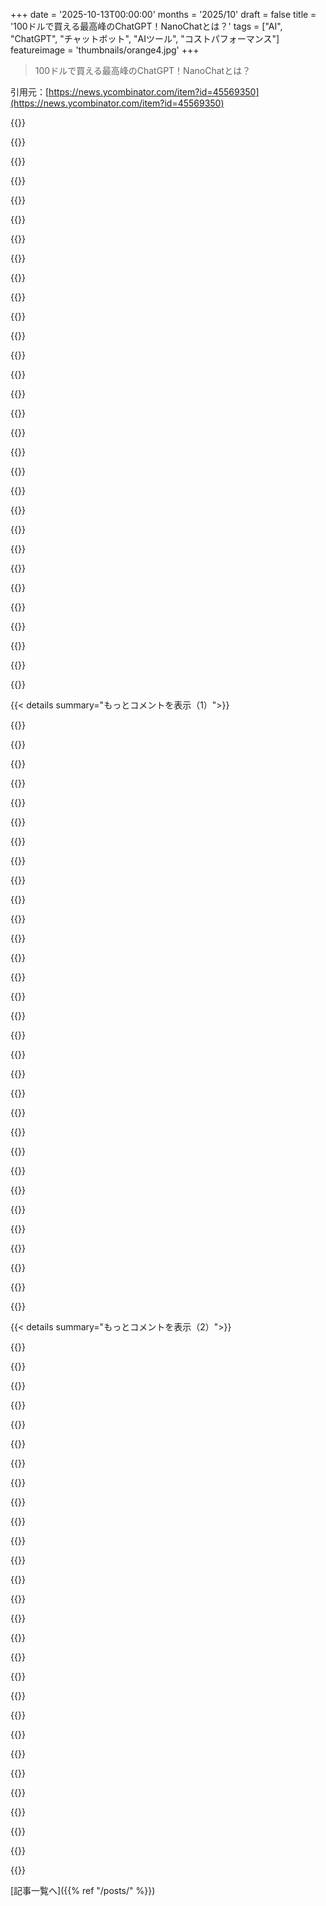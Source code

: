 +++
date = '2025-10-13T00:00:00'
months = '2025/10'
draft = false
title = '100ドルで買える最高峰のChatGPT！NanoChatとは？'
tags = ["AI", "ChatGPT", "チャットボット", "AIツール", "コストパフォーマンス"]
featureimage = 'thumbnails/orange4.jpg'
+++

> 100ドルで買える最高峰のChatGPT！NanoChatとは？

引用元：[https://news.ycombinator.com/item?id=45569350](https://news.ycombinator.com/item?id=45569350)




{{<matomeQuote body="AIコーディングツールの使用について興味深いやり取りがあったよ。Karpathyは、コードの大部分は手書き（タブ補完付き）だって言ってる。ClaudeやCodexを試したけど、全然うまく機能しなかったみたい。彼のレポジトリがデータ分布からかけ離れすぎてたのが原因かもね。https://x.com/karpathy/status/1977758204139331904" userName="tehnub" createdAt="2025/10/13 21:26:58" color="#38d3d3">}}




{{<matomeQuote body="Karpathyが言ってる「レポジトリがデータ分布からかけ離れてる」って話、これだよ！AIモデルがこれまで俺にとって役に立たなかった理由がやっと分かった！俺がやってることは全部データ分布から遠すぎるんだな！" userName="gyomu" createdAt="2025/10/13 22:02:35" color="#ff33a1">}}




{{<matomeQuote body="あなたのアプリがReactのToDoリストやLeetCodeの問題じゃない限り、AIは役に立たないんだよ。" userName="SchemaLoad" createdAt="2025/10/13 22:42:33" color="">}}




{{<matomeQuote body="これって批判みたいに言われるけど、単純なCRUDフォームを書き始めたときにCopilotが全部自動補完してくれるのって、マジで最高だよな。" userName="notatoad" createdAt="2025/10/13 23:00:24" color="#785bff">}}




{{<matomeQuote body="HN（Hacker News）のAIコーディング（とあらゆるもの）に対する皮肉な姿勢は本当にうんざりするよ。Karpathyもこれ読んだらきっと嫌になるだろうな。" userName="meowface" createdAt="2025/10/14 02:47:03" color="">}}




{{<matomeQuote body="そうそう。AIに関する過剰な hype は同意するけど、今できることが面白くて役に立たないってわけじゃない。<br>10年前に、デスクトップでプログラムを漠然と記述したら、公開されてるソースコードの世界からそれに最も近いものを見つけてくれる fuzzy search engine が使えるって言われてたら、ぶっ飛んでたはずだよ。突然、過去に書かれたあらゆるコードに（多少は損失があるけど）アクセスできるようになったんだから。他のあらゆる分野でも同じ！AIが「考えたり」とか「新しいことしたり」できるかどうかは気にしない。できることが素晴らしいし、時にはとてつもなくパワフルなんだよ。（時にはそうじゃないけど、それが新技術の楽しさだよね！）" userName="pja" createdAt="2025/10/14 09:19:45" color="#ff5733">}}




{{<matomeQuote body="あなたがワクワクするって言ってることって、なんで現在のAIの hype レベルに値しないって思うの？あなたの評価には同意するし、時には皮肉が多すぎて興奮が足りないと感じることもあるんだ。" userName="mrugge" createdAt="2025/10/14 11:26:02" color="#785bff">}}




{{<matomeQuote body="でもさ、彼が売ろうとしてる「橋」って、非決定論的に間違った場所に連れて行かれるかもしれない橋そのものなんだよね。" userName="trial3" createdAt="2025/10/14 03:01:32" color="">}}




{{<matomeQuote body="これは納得できる話だよね？ Karpathyが書いているのは比較的新しいことなんだし、ここで他のコメントが結論付けているような致命的な発言だとは思わないよ。<br>むしろ、KarpathyがClaudeやCodexに価値を見出そうと手を伸ばしたってことは、以前のコーディング作業ではそれらのツールが彼にとって役立っていたってことの証拠じゃないかな。" userName="SeanAnderson" createdAt="2025/10/13 22:18:51" color="#38d3d3">}}




{{<matomeQuote body="Karpathyみたいな信頼できる人の意見はいいね。AGIに期待しすぎな人は、ちょっと冷静になった方がいいかもな。<br>Claude CodeはWebコード書くのにめっちゃ役立つわ。俺よりずっとWeb開発得意だし。でも、アルゴリズムの核心部分の深掘りには、データが少なくて間違いも多い。それでも、金払う価値はあるし、俺のWeb開発奴隷としてでも十分満足してるよ。" userName="rootusrootus" createdAt="2025/10/13 22:35:20" color="#ff5c5c">}}




{{<matomeQuote body="このスレッドの元々の文脈は、Karpathyが特定のプロジェクトでAIコーディングツールが彼には役に立たなかったって言ってたことだよ。" userName="meowface" createdAt="2025/10/14 04:49:34" color="">}}




{{<matomeQuote body="90年代は、VB6のAppletをMicrosoft Wordにドラッグ＆ドロップできたんだぜ。なんか後退した気がする。<br>若い子向けに言うと、WYSIWYGってのはC++からDelphi、HTMLまであらゆる言語で普通だったんだ。どんなものでも描けたし、データソースとのネイティブバインディングも多かった。俺のお気に入りはHyperCardだったな、小学生で習ったから。" userName="goalieca" createdAt="2025/10/14 00:15:23" color="">}}




{{<matomeQuote body="そうだね。KarpathyだけがAIツールが彼には間違ったコードを生成するって言えるし、それもこのプロジェクトに限っての話だ。他の誰かが同じことを言っても、「その懐疑論はうんざり」って言われて、そいつらの経験は完全に無視されるんだよな。" userName="troupo" createdAt="2025/10/14 07:34:20" color="">}}




{{<matomeQuote body="HNで誰かがAIコーディングのワークフローについて投稿するときのコメントを見てみろよ。投稿者がステマか、無知か、おもちゃみたいな例でしか使ってないかっていう否定的なコメントだらけだから。<br>この不満な態度は両方向に存在するし、それがまさにうんざりするんだよ。" userName="kasey_junk" createdAt="2025/10/14 10:35:18" color="#785bff">}}




{{<matomeQuote body="俺はLuaで型付きLuaに取り組んでるんだけど、LLMを内部アナライザー修正に使うと、複雑なケースでは30%しか機能しないし、全くダメな時もある。でも、最終的には解決策を見つける助けになるよ。<br>ただ、LLMに俺の型付きLuaコードを生成させると、構文がほとんど間違ってるんだ。例えば `local x: {foo = boolean}` って構文なのに、LLMはいつも `local x: {foo: boolean}` って使うんだよね。" userName="CapsAdmin" createdAt="2025/10/14 08:28:47" color="#ff5733">}}




{{<matomeQuote body="WYSIWYGは、みんなが800x600とか1024x768の画面を使ってるって前提が崩れた途端に機能しなくなったんだ。だって、君が見てるものが他の人には同じように見えなくなったからね。" userName="squeaky-clean" createdAt="2025/10/14 01:41:20" color="">}}




{{<matomeQuote body="「LLMは完全に役立たず」や「救世主的なプログラミング新時代を切り開く」といった両極端な意見は単純化しすぎだね。<br>Claude Codeみたいなエージェントツールで大規模プロジェクトも作ったよ。込み入ったアルゴリズムやロジックには弱いけど、UI/UXが壊滅的な俺には、Web開発の土台を組んでくれるのは、時間とストレスを大幅に節約してくれるんだ。<br>期待値を調整することが重要さ。<br>[1] https://animated-puzzles.specr.net" userName="vunderba" createdAt="2025/10/14 00:05:17" color="#45d325">}}




{{<matomeQuote body="Karpathy自身が、AIツールをプロジェクトに使えなかったから、ほとんど手書きでコードを書かなきゃいけなかったって書いてたよね。なんでだろうな。" userName="hansmayer" createdAt="2025/10/14 10:54:11" color="">}}




{{<matomeQuote body="もし目標が「簡潔さと教育的価値に焦点を当てて、LLMをゼロからトレーニングする8,000行の最も洗練された実装を構築する」なら、ClaudeやCodexがほとんど役に立たなかったとしても、別に驚くことじゃないと思うけどな。" userName="simonw" createdAt="2025/10/13 22:34:38" color="#ff5c5c">}}




{{<matomeQuote body="彼は全然わかってないね。AIはほとんどのデベロッパーより良いコードを書けるんだから。この恥ずかしいくらいのアンチAIの宣伝野郎もそうだね。うちの会社のAIツール使えば、もっと良いコードが早くできたはずだよ。" userName="bringmeiron" createdAt="2025/10/13 23:26:31" color="">}}




{{<matomeQuote body="今のAIに対する期待、特に投資家や上司の間でのやつは、簡単なプロンプトでAIが完璧なアプリをすぐ作れるって思ってるけど、実際は全然違うよ。AIの能力はすごいけど、期待値が現実と乖離しすぎてるね。" userName="notatoad" createdAt="2025/10/14 14:11:13" color="#45d325">}}




{{<matomeQuote body="これは皮肉じゃなくて、SVのマーケティングに盲目的に従うより現実的な視点だよ。GenAI、NFT、Web3、Metaverse（Zuck氏の解釈のやつね）、自動運転車、Theranosなんかも、全部誇大広告されてきたものと一緒だね。" userName="benterix" createdAt="2025/10/14 10:32:38" color="#45d325">}}




{{<matomeQuote body="「自動化ツールのアルゴリズムの中核を掘り下げる」ってとこに注目だね。「UIの専門家はUIにはAIを使わないけど、アルゴリズムの中核はAIの方が優れてるから任せる」って、他の文脈でも同じこと聞くのが面白いよ。" userName="bdangubic" createdAt="2025/10/13 22:50:55" color="">}}




{{<matomeQuote body="コーディングエージェントを使ってるの？それともただのLLMチャットインターフェース？リンターとかコンパイラをエージェントに繋いで、ミスを検出できるようにしてる？" userName="kasey_junk" createdAt="2025/10/14 10:37:45" color="">}}




{{<matomeQuote body="CRUDアプリ、一般的なデザインパターン、テスト、CI/CD、スクリプトとかさ。コードを書くことの80%はオートコンプリートみたいなもんで、AIはそこを自動化するのにすごく役立つよ。開発者にはコードを書くこと以外にも仕事があるけど、AIを使えばドメイン固有の仕事にもっと集中できる時間が増えるんだ。" userName="SeanAnderson" createdAt="2025/10/13 22:56:25" color="#45d325">}}




{{<matomeQuote body="「記事へのコメントは、投稿者が誇大宣伝家だの無知だの、しょぼい例でしかやってないだのって言われるだろう」って、それはよくあることだね。AIだけでコード書いてるっていうキラキラした投稿も、実際のコードやプロダクトを見せないのがほとんどだし。AIを疑ってる人のほとんどは、むしろ自分でツールを毎日使ってるからこそ懐疑的になってるんだよ。" userName="troupo" createdAt="2025/10/14 11:19:36" color="#ff5c5c">}}




{{<matomeQuote body="アンチAIの誇大宣伝家だって？あの人、OpenAIの共同創業者なのに、そんなこと言うの？" userName="throwaway0123_5" createdAt="2025/10/13 23:32:54" color="">}}




{{<matomeQuote body="「AIに簡単なプロンプトをあげたら、すぐに使えるアプリを吐き出せる」って、ワンショットのことならもうできるでしょ。でも問題は、最適化されてないし保守もできない、何かあっても誰も責任取らないってこと。テストもなさそうだから変更も怖い。結局、動くモックアップ生成ツールだよ。半技術系のYouTuberがワンショットで新モデルを見せびらかすのにうんざりだね。実際の開発者は、長期的なコンテキストで何回も修正しながら使えることを求めてるんだから。" userName="pmarreck" createdAt="2025/10/14 14:51:46" color="#ff33a1">}}




{{<matomeQuote body="LLMは大概のことに平凡だけど、ユーザーが専門とする分野では及ばないよ。でも「平凡」イコール「無駄」じゃないからね、両方あり得るよ。" userName="Filligree" createdAt="2025/10/13 23:05:14" color="">}}




{{<matomeQuote body="「GPTクローンに使えない」って言われたらKarpathyはきっと嫌な顔するだろうね。「ReactのTODOリストデモ以外無能」って言われるのは彼も不快だろうな。AIコーディングエージェントは天才でも無価値なCRUD屋でもないって彼も分かってるからね。" userName="meowface" createdAt="2025/10/15 03:27:37" color="">}}




{{< details summary="もっとコメントを表示（1）">}}

{{<matomeQuote body="NanoChatはmodded-nanoGPTから影響を受けてるんだね。Karpathyのnano-GPT→Keller Jordanのmodded-nanoGPT→NanoChatって系譜だ。modded-nanoGPT [1]は小規模GPTモデルの学習を超高速化する素晴らしいプロジェクトで、AdamWじゃなくてMuonオプティマイザ [2]を使ってるのが注目点だよ。<br>[1] https://github.com/KellerJordan/modded-nanogpt<br>[2] https://kellerjordan.github.io/posts/muon/" userName="montebicyclelo" createdAt="2025/10/13 20:28:41" color="#785bff">}}




{{<matomeQuote body="MuonはKeller Jordanがスピードランコンペのために発明し、後に最適化されたものだよ。まだ1年も経ってないけど、モデル学習のSOTAとしてもう広く使われているんだ。" userName="varunneal" createdAt="2025/10/13 20:53:56" color="">}}




{{<matomeQuote body="MuonのアイデアはBernsteinが理論的に提案し、Kellerがそれを実装して実用的にしたんだ（入出力AdamWや係数など）。両者と論文の共著者も同等の功績があると思うよ。Bernsteinは控えめだから、俺はよく彼の名を挙げるんだ。（情報源：この界隈のベテランスピードランナー）" userName="tbalsam" createdAt="2025/10/13 21:07:32" color="#ff33a1">}}




{{<matomeQuote body="Bernstein、Newhouse、Yuchen Jin、Jiacheng You、そしてMuon開発を助けた他のスピードランナー達に言及するのは良いことだね。でも、現状のMuonの主要作者はKeller Jordanって言って差し支えないと思うよ。私もスピードランニングコミュニティにいるけど、君ほど長くはないかも。" userName="varunneal" createdAt="2025/10/14 16:16:35" color="#45d325">}}




{{<matomeQuote body="Muonを学ぶのに役立つリソースをいくつかシェアするね（俺も今追いかけてる最中だから）。<br>- https://x.com/leloykun/status/1846842883967692926<br>- https://www.yacinemahdid.com/p/muon-optimizer-explained-to-a..." userName="swyx" createdAt="2025/10/13 21:53:24" color="#785bff">}}




{{<matomeQuote body="このシンプルなオプティマイザがAIトレーニングを変革している [Muon]っていうYouTube動画を見つけたよ。これが良い入門動画だと思うな。<br>https://www.youtube.com/watch?v=bO5nvE289ec" userName="cantor_S_drug" createdAt="2025/10/14 12:23:14" color="#ff33a1">}}




{{<matomeQuote body="Muonの一番の魅力は、Adamの半分のメモリしか要らないのに、同等かそれ以上の性能を持つことだね。VRAMが限られるなら最高だよ！Adamと同じで量子化もできて、4ビットまで下げてもうまく動くから、32ビットAdamに比べてメモリを16分の1に減らせるんだ！" userName="kouteiheika" createdAt="2025/10/14 15:12:17" color="#ff5733">}}




{{<matomeQuote body="これ、今まで聞いたことなかったな。MuonはAdamやAdamWを深層学習用オプティマイザの標準の座から降ろしたの？" userName="ComplexSystems" createdAt="2025/10/14 08:37:34" color="">}}




{{<matomeQuote body="Muonは隠れ層の最適化に使うんだって。埋め込みとかは標準のAdamWを使うのが普通みたい。Karpathyのnanochatリポジトリもそうしてるよ。<br>https://github.com/karpathy/nanochat/blob/dd6ff9a1cc23b38ce6..." userName="spyder" createdAt="2025/10/14 15:55:39" color="#38d3d3">}}




{{<matomeQuote body="8xH100って推論ノードとしてはヤバいね。最先端のLLMってこんなにVRAMや計算リソースを使うの？1リクエスト0.01ドルっていう俺の計算、合ってるかな？" userName="echelon" createdAt="2025/10/13 21:13:29" color="#785bff">}}




{{<matomeQuote body="これはトレーニングノードのスペックだよ。推論なら80GBのVRAMで済むから、計算リソースはずっと少なくていいんだ。" userName="vessenes" createdAt="2025/10/13 21:14:59" color="#45d325">}}




{{<matomeQuote body="デフォルトモデルって0.5Bパラメータくらいだっけ？" userName="andai" createdAt="2025/10/14 10:07:55" color="">}}




{{<matomeQuote body="vessenesが言ってたけど、これはトレーニング用だよ。でもH100ならたくさんのリクエストを並行して処理できるんだ。" userName="Tepix" createdAt="2025/10/13 21:32:59" color="">}}




{{<matomeQuote body="今トレーニングを実行中だよ（20分前に開始）。進行状況はここで見れるよ！<br>https://api.wandb.ai/links/sjd333-none/dsv4zkij<br>4時間後にモデルができたら、みんなの推論テスト用に共有するね。" userName="sammyd56" createdAt="2025/10/13 19:36:59" color="#ff5c5c">}}




{{<matomeQuote body="モデルをここにアップロードしたよ！<br>https://huggingface.co/sdobson/nanochat<br>Karpathyみたいに良い結果は出なかったけど（シードが悪かったかな？）、遊ぶのは楽しいよ…<br>ユーザー: 犬の足は何本？<br>アシスタント: それは犬好きの間で何世紀も議論されてきた素晴らしい質問だ。唯一の”正しい”答えなんてないんだ (…) " userName="sammyd56" createdAt="2025/10/14 00:04:59" color="#ff5733">}}




{{<matomeQuote body="僕のモデルをmacOSのCPUで動かすのに成功したよ！Claude Codeに手伝ってもらって。<br>誰でも動かせるスクリプトはここ！<br>https://gist.github.com/simonw/912623bf00d6c13cc0211508969a1...<br>こんな感じで実行できるよ:<br>cd /tmp<br>git clone https://huggingface.co/sdobson/nanochat<br>uv run https://gist.githubusercontent.com/simonw/912623bf00d6c13cc0211508969a100a/raw/80f79c6a6f1e1b5d4485368ef3ddafa5ce853131/generate_cpu.py \ --model-dir /tmp/nanochat \ --prompt ”Tell me about dogs.”" userName="simonw" createdAt="2025/10/14 00:44:21" color="#45d325">}}




{{<matomeQuote body="この実行方法はすごく簡単だね！Hugging FaceのREADMEをこれに更新するよ。<br>ユーザーとアシスタントのターン取得がたまに混乱するのを、僕のGistのフォークで修正したんだ。<br>https://gist.github.com/samdobson/975c8b095a71bbdf1488987eac..." userName="sammyd56" createdAt="2025/10/14 01:44:28" color="#ff5733">}}




{{<matomeQuote body="Simon、macOSで動かすには”brew install git-lfs && cd nano-chat && git lfs install && git lfs pull”が必要だったよ。これで動いた。<br>僕のHacker NewsでのSimonWについて教えて？っていうプロンプトへのモデルの返答はこんな感じだったよ。”Hacker Newsの記者で、熱血漢でね、ハッキングの世界で許されることの境界をいつも押し広げてるんだ。真実を追求する上で容赦なくて執拗だって評判だよ。(...)”" userName="vessenes" createdAt="2025/10/14 01:16:33" color="#785bff">}}




{{<matomeQuote body="git lfs installコマンドがHFからモデルウェイトをDLするのに必要だったよ。HFに詳しい人には普通かもだけど、僕は助けられたから共有しとくね！" userName="homeless_engi" createdAt="2025/10/14 05:20:15" color="#ff5733">}}




{{<matomeQuote body="macOSでuv syncしたら、torch==2.8.0+cu128がmacOSに対応してなくてインストールできないエラーが出たよ。manylinux_2_28_x86_64かwin_amd64用しかないらしい。tool.uv.required-environmentsに自分の環境を追加するといいかもね。<br>あと、tmp/nanochatはtokenizerとchatsft_checkpointsの中身全部がいるみたい。" userName="iamcreasy" createdAt="2025/10/14 01:42:52" color="#38d3d3">}}




{{<matomeQuote body="うん、macにはCUDAがないからね。<br>通常のPyTorchパッケージに変えるのはできるけど、MPSで動かすにはコードのパッチ当てが必要になるよ。CUDAカーネルのMPS版がない場合はコードの書き換えもいるかもね。" userName="stoobs" createdAt="2025/10/14 10:34:21" color="#ff5733">}}




{{<matomeQuote body="PyTorchってOSやハードウェアに合わせたバックエンドを自動で選ぶ共通APIとかないの？<br>それとも、このプロジェクトはCUDA版PyTorchを必須にしてるだけ？" userName="iamcreasy" createdAt="2025/10/14 22:22:02" color="">}}




{{<matomeQuote body="最初のチャートの「Bits per byteはKarpathy曰く、一般的なクロスエントロピー損失よりずっと良い指標で、トークンごとの損失をそのトークンのバイト数で正規化するから、トークナイザに依存しない」ってコメント、すごく当たり前なのに自分のトークナイザを試したときに気づかなかったのが恥ずかしいよ。<br>自分のトークナイザの性能、また見直してみようかな。" userName="Lerc" createdAt="2025/10/13 20:53:28" color="">}}




{{<matomeQuote body="ELI5（5歳児にも分かるように説明してあげるね）：<br>言語モデルは次のトークンを予測するんだ。どれだけ上手か、損失（実際の答えに驚いた度合い）で測るよ。モデルごとにトークンの長さが違うから、トークン単位の損失で性能を比べるのは難しいんだ。<br>だから、テキストデータのバイト数に対する損失で比べるといいよ。" userName="SeanAnderson" createdAt="2025/10/13 22:27:44" color="#ff5733">}}




{{<matomeQuote body="なんで1文字1トークンのトークナイザって誰も作らないんだろ？<br>めちゃくちゃ計算量がいるから？それとも効率が悪くなって、今のトークナイザよりバカになっちゃうのかな？" userName="typpilol" createdAt="2025/10/13 22:13:11" color="">}}




{{<matomeQuote body="昔のトークナイザは1文字1トークンだったんだ。その後Googleが初期のニューラル翻訳でSubword encoding[1]を使ったら、それがずっと良いって分かったんだよ。<br>Subword単位は多くの言語で意味があるんだ。ただ、語彙サイズは調整しないとね。<br>[1] https://aclanthology.org/P16-1162/" userName="nl" createdAt="2025/10/14 00:06:12" color="#45d325">}}




{{<matomeQuote body="両方イエスだよ。<br>訓練には絶対もっと長い時間と計算量がいる。訓練後も、各ステップで1トークンしか処理しないから、予測を長いステップの間維持する必要があるんだ。文の早い段階で後のトークンが強く示唆されてても、その情報を中間のトークンを処理する間ずっと維持しないといけないし、各ステップで少しずつ情報は失われちゃう。その情報を使うまでにステップが少ない方が予測は良くなるよ。もし無限に計算量とデータがあるなら、性能は同じになると思うけどね。" userName="SeanAnderson" createdAt="2025/10/13 22:49:55" color="#38d3d3">}}




{{<matomeQuote body="OpenAIのトークナイザは1トークンが約4.2文字って言われてるから、提案の「1文字1トークン」だと、実質的なコンテキスト長は一気に4.2倍も短くなるし、同じ出力でも4.2倍遅くなるんだ（同じ結果を得るのに4.2倍のトークンが必要だからね）。<br>これ、良いトレードオフには見えないな。" userName="skirmish" createdAt="2025/10/13 22:47:13" color="#45d325">}}




{{<matomeQuote body="Cool。W&Bでこのrepoを動かして訓練するための簡単な“howto”ってある？model training flowsを経験したことないprogrammerなんだけど。君がやったstepを教えてくれると嬉しいな。" userName="royosherove" createdAt="2025/10/13 19:43:41" color="#785bff">}}




{{<matomeQuote body="大したことないよ…training runを始めるよりcloud machineを立ち上げる方が時間かかったし。時間できたらstep-by-step guideをblog postにするけど、とりあえず僕が実行したcommandはここにあるよ: https://pastebin.com/sdKVy0NR" userName="sammyd56" createdAt="2025/10/13 19:59:27" color="#ff33a1">}}

{{</details>}}




{{< details summary="もっとコメントを表示（2）">}}

{{<matomeQuote body="あー、WANDB_RUN env varを見落としてたんだ。だからlogsが取れてなかった。ありがとう！" userName="royosherove" createdAt="2025/10/13 21:59:32" color="#45d325">}}




{{<matomeQuote body="val/bpbとかtrain/lossみたいに指数関数的に減少するmeasuresは、x-axisをlog-scaleにした方がいいよ。そうすればconvergeしてるかどうかがもっとよくわかるから。" userName="bravura" createdAt="2025/10/14 01:21:41" color="#ff5733">}}




{{<matomeQuote body="ナイスなcallだね、ありがとう。それらのmetricsをlog scaleに切り替えたよ。すごくclearになったのは同感だ。" userName="sammyd56" createdAt="2025/10/14 10:21:36" color="#ff33a1">}}




{{<matomeQuote body="ごめんfat fingers。x-axisじゃなくてy axisをlog scaleにするべきだった。（sometimes両方いい場合もあるけどね。）top graphでlossが予想より速く下がるinflection pointに気づいた？maybeもっとrunさせた方がいいかも…" userName="bravura" createdAt="2025/10/14 14:23:08" color="#38d3d3">}}




{{<matomeQuote body="このweekend、nanoGPT (https://github.com/karpathy/nanoGPT) に挑戦したんだ。olderだけどfabulousなlearning exerciseで、CPUで~0.8M parametersくらいのshakespeare GPTを作って訓練するんだ。resultsは期待通りでsuckだけど、deep learning professionalじゃなくても、poke aroundしてhack onしたいなら、そのmagicを感じられるよ。nanoGPTを使ったweekendのblog postを書き始めたんだけど、まだdoneじゃないんだ…ここにlinkできたらgreatだったんだけどなlol oh well" userName="faxmeyourcode" createdAt="2025/10/13 18:18:31" color="#ff5733">}}




{{<matomeQuote body="それはuseful exerciseだね。良いML workの多くはfirst small scaleでvalidateされるものさ。そしてこのnew exampleはeven further進んでいて、instruction followingやtool use SFT、RLVRも追加している。よりusefulなbaselineになるね。" userName="ACCount37" createdAt="2025/10/13 18:32:42" color="#ff5c5c">}}




{{<matomeQuote body="Absolutely、CPUでtrainしたlittle tiny 0.8M modelのoutputsを読むのはwildly funだよ。一日playing aroundして、今ではtransformer architectureについてmuch betterなunderstandingが得られたしね。このrepoはprobably new folksをspawnしてideasをtry outさせ、それがfieldのnew researchersになるだろうね、no doubt。" userName="faxmeyourcode" createdAt="2025/10/14 01:27:28" color="#ff5c5c">}}




{{<matomeQuote body="shakespeare codeをlittle tuneしてdifferent training dataを与えると、Magic The Gathering commander decksをgood jobでgeneratingできるんだ。" userName="andrewljohnson" createdAt="2025/10/13 18:24:44" color="#ff5733">}}




{{<matomeQuote body="関連することだけど、ちょっと前にnanoGPTベースのMTGカードジェネレーター作ったんだ。1mパラメータにしてはかなり良い結果出すと思うよ。リアルにすごいのは、WotCが毎年数千枚も新しいカードを出すから、俺が何もしなくてもトレーニングデータセットがどんどん増えてモデルが勝手に賢くなることだね。`https://github.com/jlwitthuhn/TCGGPT`" userName="jwitthuhn" createdAt="2025/10/14 01:07:28" color="#ff33a1">}}




{{<matomeQuote body="新しく訓練したモデルが必要で、汎用モデルじゃできないユースケースって何だろうね。特に1MMコンテキストウィンドウがある今だと。面白い課題だ。" userName="wordpad" createdAt="2025/10/14 05:29:45" color="">}}




{{<matomeQuote body="これ、もっと詳しく知りたいな。まさに俺がもっと理解を深めるために取り組みたいタイプのプロジェクトだよ。" userName="SeanAnderson" createdAt="2025/10/13 19:54:49" color="">}}




{{<matomeQuote body="みんな、これ昔からやってるよ。<br>`https://x.com/roborosewater`<br>`https://bsky.app/profile/roborosewaterm.bsky.social`<br>RLHF／ChatGPTの登場で、テキスト生成はcoherentになったけど、面白みが減ったよね。シュールさを求めるなら、誰も見せてくれない良いもの（ベースモデル）じゃなくて、古い技術に戻るしかないかも。" userName="astrange" createdAt="2025/10/14 01:24:33" color="#38d3d3">}}




{{<matomeQuote body="俺はカスタム Magic カード生成より、LLMを使ってシナジーのあるCommanderデッキを作ることに興味があったんだ。自分で情報を見つけてやれると思うけど、OPがガイドを持ってたらと思ったんだよね。" userName="SeanAnderson" createdAt="2025/10/14 02:56:26" color="">}}




{{<matomeQuote body="そういえば、数年前にもAIでMTGカードを生成するっていう人気投稿がHNにあったよ。あれは既存のLLMをファインチューンするアプローチだったと思う。<br>`https://news.ycombinator.com/item?id=37427854`" userName="vunderba" createdAt="2025/10/14 00:12:36" color="#45d325">}}




{{<matomeQuote body="特定目的のトイモデルっていいね！コードはどう調整したの？どんなデータセットを使ったの？" userName="dmarcos" createdAt="2025/10/13 18:32:44" color="">}}




{{<matomeQuote body="彼のシェイクスピアジェネレーターはollamaの後で最初に試したプロジェクトだったな。LLMが何なのか理解するのが目的で。<br>この一週間くらいLLMにハマってて、ゼロからトレーニングと推論システムをCPU（JAX）とGPU（wgpu-py）の2つのバックエンドで作ろうとしてるんだ。ROCm／PyTorchのナンセンスは嫌だからね。Vulkanが使えるからllama-cppでも使ってるよ。先週両方とも動いたんだけど、GPUバックエンドがバグだらけで。だから今週はバグ修正、WGSLコードのリファクタリング、効率化に取り組んでるんだ。このプロセスでLLMを extensively に使ってるんだけど、マジで目から鱗だよ。いいリファクタリングプロンプトを使えば、一つずつ修正してくれて、astral tyで型チェックされた完全に機能するものができるんだ。" userName="sieve" createdAt="2025/10/13 20:02:30" color="#ff5c5c">}}




{{<matomeQuote body="大規模モデルを訓練／サンプリングしたいなら、業界の標準を使えばいい。俺のユースケースは違うんだ。サポートされてるか気にせず、1つのGPUで素早く動かせるものが欲しいんだよ。性能の最後の1ビットを絞り出すことより、利便性に興味があるんだ。" userName="sieve" createdAt="2025/10/13 20:40:59" color="">}}




{{<matomeQuote body="お前、PyTorchのこと全然わかってないじゃん。" userName="danielmarkbruce" createdAt="2025/10/13 22:17:14" color="">}}




{{<matomeQuote body="何を誤解してるって？ PyTorchは俺のマシンじゃほとんどちゃんとインストールすらできないんだよ。特定のPythonバージョンが必要だし、依存してるツールは全部諦めたわ。llama.cppはVulkanでちゃんとコンパイルできるのに。モデルトレーニングでも同じくらい簡単に動いてほしいんだ。" userName="sieve" createdAt="2025/10/13 22:54:31" color="#38d3d3">}}




{{<matomeQuote body="PyTorchはあんたのユースケースだと、これ以上簡単なものはないよ。特定のPythonバージョンが必要なことすら対応できないなら、ソフトウェア開発で苦労するだけだ。ChatGPTにやり方を聞いてみれば？" userName="danielmarkbruce" createdAt="2025/10/13 23:09:13" color="">}}




{{<matomeQuote body="俺は25年もこの業界にいるけど、もうこんなことに対処する我慢はないね。Archを手作業でゼロからビルドするなんて二度とごめんだ。PyTorchとROCmも同じ。怪しいフラグなしでGPUを認識させるのが問題だったんだ。llama.cppはVulkanサポートのおかげで、この苦痛を避けられた。PyTorchにはVulkanバックエンドがないみたいだから、俺は自分でwgpu-pyのバックエンドを作ったんだ。" userName="sieve" createdAt="2025/10/13 23:33:33" color="#38d3d3">}}




{{<matomeQuote body="ちなみに、俺もここ数年LLMをいじってるけど、まさに君が指摘する問題のせいで、全部llama.cppベースで作ってるよ。”gem install hairball”みたいなごちゃごちゃした依存関係はもううんざり。依存スタックが浅いのは助かるね。" userName="rpdillon" createdAt="2025/10/14 01:49:15" color="#ff5733">}}




{{<matomeQuote body="まあ、そうかもね。でも、PyTorchが提供する多くのメリットを考えたら、そのちょっとした面倒は乗り越える価値があると思うよ。" userName="danielmarkbruce" createdAt="2025/10/13 23:42:42" color="">}}




{{<matomeQuote body="多分、元コメントの人の問題はPyTorchのROCm版に起因してるんじゃないかな。AMDはまだこれをちゃんとできてないからね。" userName="nl" createdAt="2025/10/14 00:08:10" color="#38d3d3">}}




{{<matomeQuote body="多分ね。でも、解決策はROCmを避けることであって、PyTorchを避けることじゃないよ。" userName="danielmarkbruce" createdAt="2025/10/14 00:51:45" color="">}}




{{<matomeQuote body="ROCmを避けるってことは、新しいNVIDIA GPUを買うってことだろ。でも、今持ってるハードウェアを使い続けたい人もいるんだよ。" userName="yorwba" createdAt="2025/10/14 09:53:43" color="#785bff">}}




{{<matomeQuote body="ROCmに対処するコストは、一般消費者向けNVIDIA GPUのコストより、何桁も高いんだよ。" userName="danielmarkbruce" createdAt="2025/10/14 14:46:18" color="#45d325">}}

{{</details>}}



[記事一覧へ]({{% ref "/posts/" %}})
